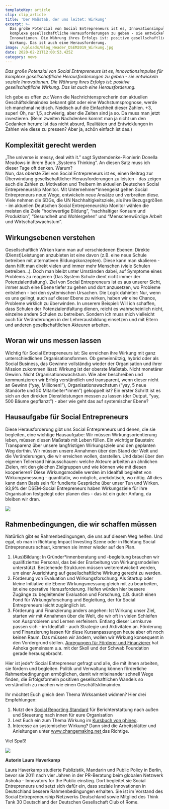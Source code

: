 ```yaml
---
templateKey: article
clip: clip_article
title: 'Der Maßstab, der uns leitet: Wirkung'
excerpt: >-
  Das große Potenzial von Social Entrepreneurs ist es, Innovationsimpulse für
  komplexe gesellschaftliche Herausforderungen zu geben - sie entwickeln soziale
  Innovationen. Die Währung ihres Erfolgs ist: positive gesellschaftliche
  Wirkung. Das ist auch eine Herausforderung.
image: /uploads/Blog_Header_DSEM2019_Wirkung.jpg
date: 2020-02-21T12:00:53.425Z
category: news
---
```

*Das große Potenzial von Social Entrepreneurs ist es, Innovationsimpulse für komplexe gesellschaftliche Herausforderungen zu geben - sie entwickeln soziale Innovationen. Die Währung ihres Erfolgs ist: positive gesellschaftliche Wirkung. Das ist auch eine Herausforderung.*

Ich gebe es offen zu: Wenn die Nachrichtensprecherin den aktuellen Geschäftsklimaindex bekannt gibt oder eine Wachstumsprognose, werde ich manchmal neidisch. Neidisch auf die Einfachheit dieser Zahlen. +3, super! Oh, nur 1,5, schwierig, aber die Zeiten sind ja so. Da muss man jetzt investieren. (Beim zweiten Nachdenken kommt man ja nicht um den Gedanken herum: Ist das nicht absurd, Realitäten und Entwicklungen in Zahlen wie diese zu pressen? Aber ja, schön einfach ist das.)

## Komplexität gerecht werden

„The universe is messy, deal with it.” sagt Systemdenke-Pionierin Donella Meadows in ihrem Buch „Systems Thinking”. An diesen Satz muss ich dieser Tage oft denken. Warum?\
Nun, das oberste Ziel von Social Entrepreneurs ist es, einen Beitrag zur Überwindung gesellschaftlicher Herausforderungen zu leisten - das zeigen auch die Zahlen zu Motivation und Treibern im aktuellen Deutschen Social Entrepreneurship Monitor. Mit Unternehmer*innengeist gehen Social Entrepreneurs neue Wege, entwickeln neue Ansätze und verbreiten diese. Viele nehmen die SDGs, die UN Nachhaltigkeitsziele, als ihre Bezugsgrößen - im aktuellen Deutschen Social Entrepreneurship Monitor wählen die meisten die Ziele “hochwertige Bildung”, “nachhaltiger Konsum und Produktion”, “Gesundheit und Wohlergehen” und “Menschenwürdige Arbeit und Wirtschaftswachstum”.

## Wirkungsebenen verstehen

Gesellschaftlich Wirken kann man auf verschiedenen Ebenen: Direkte (Dienst)Leistungen anzubieten ist eine davon (z.B. eine neue Schule betreiben mit alternativen Bildungskonzepten). Diese kann man skalieren - dann hilft man direkt vielen und immer mehr Menschen (viele Schulen betreiben...). Doch man bleibt unter Umständen dabei, auf Symptome eines Problems zu reagieren (Das System Schule dient nicht immer der Potenzialentfaltung). Ziel von Social Entrepreneurs ist es aus unserer Sicht, immer auch eine Ebene tiefer zu gehen und dort anzusetzen, wo Probleme entstehen - bei den systemischen Ursachen. Die Logik dahinter: Nur, wenn es uns gelingt, auch auf dieser Ebene zu wirken, haben wir eine Chance, Probleme wirklich zu überwinden. In unserem Beispiel: Will ich schaffen, dass Schulen der Potenzialentfaltung dienen, reicht es wahrscheinlich nicht, einzelne andere Schulen zu betreiben. Sondern ich muss mich vielleicht auch für Veränderungen in der Lehrerausbildung einsetzen und mit Eltern und anderen gesellschaftlichen Akteuren arbeiten.

## Woran wir uns messen lassen

Wichtig für Social Entrepreneurs ist: Sie erreichen ihre Wirkung mit ganz unterschiedlichen Organisationsformen. Ob gemeinnützig, hybrid oder als Social Business, das Gewinne vollständig wieder der Organisation und ihrer Mission zukommen lässt: Wirkung ist der oberste Maßstab. Nicht monetärer Gewinn. Nicht Organisationswachstum. Wie aber beschreiben und kommunizieren wir Erfolg verständlich und transparent, wenn dieser nicht an Gewinn (“yay, Millionen!”), Organisationswachstum (“yay, 5 neue Standorte und 50 Mitarbeiter*innen”) gekoppelt ist? Ein erster Schritt ist es sich an den direkten Dienstleistungen messen zu lassen (der Output, “yay, 500 Bäume gepflanzt”) - aber wie geht das auf systemischer Ebene?

## Hausaufgabe für Social Entrepreneurs

Diese Herausforderung gibt uns Social Entrepreneurs und denen, die sie begleiten, eine wichtige Hausaufgabe: Wir müssen Wirkungsorientierung leben, müssen diesen Maßstab mit Leben füllen. Ein wichtiger Baustein: Transparenz über unsere langfristigen Wirkungsziele und den geplanten Weg dorthin. Wir müssen unsere Annahmen über den Stand der Welt und die Veränderungen, die wir erreichen wollen, darstellen. Und dabei über den eigenen Tellerrand hinausschauen: welche Akteure arbeiten an ähnlichen Zielen, mit den gleichen Zielgruppen und wie können wie mit diesen kooperieren? Diese Wirkungsmodelle werden im Idealfall begleitet von Wirkungsmessung - quantitativ, wo möglich, anekdotisch, wo nötig. All dies kann dann Basis sein für fundierte Gespräche über unser Tun und Wirken. 93,9% der DSEM-Social Entrepreneurs haben Wirkungsziele für ihre Organisation festgelegt oder planen dies - das ist ein guter Anfang, da bleiben wir dran.

![](/uploads/DSEM_BildA_Wirkung.jpg)

## Rahmenbedingungen, die wir schaffen müssen

Natürlich gibt es Rahmenbedingungen, die uns auf diesem Weg helfen. Und egal, ob man in Richtung Impact Investing Szene oder in Richtung Social Entrepreneurs schaut, kommen sie immer wieder auf den Plan.

1. (Aus)Bildung: In Gründer*innenberatung und -begleitung brauchen wir qualifiziertes Personal, das bei der Erarbeitung von Wirkungsmodellen unterstützt. Bestehende Strukturen müssen weiterentwickelt werden, um einer Ausrichtung auf gesellschaftliche Wirkung gerecht zu werden.
2. Förderung von Evaluation und Wirkungsforschung: Als Startup oder kleine Initiative die Ebene Wirkungsmessung gleich mit zu bearbeiten, ist eine operative Herausforderung. Helfen würden hier bessere Zugänge zu begleitender Evaluation und Forschung, z.B. durch einen Fond für Wirkungsforschung und Begleitung, der für Social Entrepreneurs leicht zugänglich ist.
3. Förderung und Finanzierung anders angehen: Ist Wirkung unser Ziel, starten wir mit Annahmen über die Welt, die wir oft in vielen Schleifen von Ausprobieren und Lernen verfeinern. Entlang dieser Lernkurve passen sich - im Idealfall - auch Strategie und Aktivitäten an. Förderung und Finanzierung lassen für diese Kursanpassungen heute aber oft noch keinen Raum. Das müssen wir ändern, wollen wir Wirkung konsequent in den Vordergrund stellen. [Anregungen für Förderer und Finanzierer](https://www.ashoka.org/de-de/story/embracing-complexity-towards-shared-understanding-funding-systems-change) hat Ashoka gemeinsam u.a. mit der Skoll und der Schwab Foundation gerade herausgebracht.

Hier ist jede*r Social Entrepreneur gefragt und alle, die mit ihnen arbeiten, sie fördern und begleiten. Politik und Verwaltung können förderliche Rahmenbedingungen ermöglichen, damit wir miteinander schnell Wege finden, die Erfolgsformeln positiven gesellschaftlichen Wandels so verständlich zu machen wie einen Geschäftsklimaindex.

Ihr möchtet Euch gleich dem Thema Wirksamkeit widmen? Hier drei Empfehlungen:

1. Nutzt den [Social Reporting Standard](https://www.social-reporting-standard.de) für Berichterstattung nach außen und Steuerung nach innen für eure Organisation
2. Lest Euch ein zum Thema Wirkung im [Kursbuch von phineo](https://www.phineo.org/kursbuch-wirkung).
3. Interesse an systemischer Wirkung? Dann sind die Arbeitsblätter und Anleitungen unter [www.changemaking.net ](https://www.changemaking.net)das Richtige.

Viel Spaß!

![](/uploads/Blog_BildA_LauraHaverkamp.jpg)

**Autorin Laura Haverkamp**

Laura Haverkamp studierte Publizistik, Mandarin und Public Policy in Berlin, bevor sie 2011 nach vier Jahren in der PR-Beratung beim globalen Netzwerk Ashoka – Innovators for the Public einstieg. Dort begleitet sie Social Entrepreneurs und setzt sich dafür ein, dass soziale Innovationen in Deutschland bessere Rahmenbedingungen erhalten. Sie ist im Vorstand des Social Entrepreneurship Netzwerks Deutschland sowie Mitglied des Think Tank 30 Deutschland der Deutschen Gesellschaft Club of Rome.
